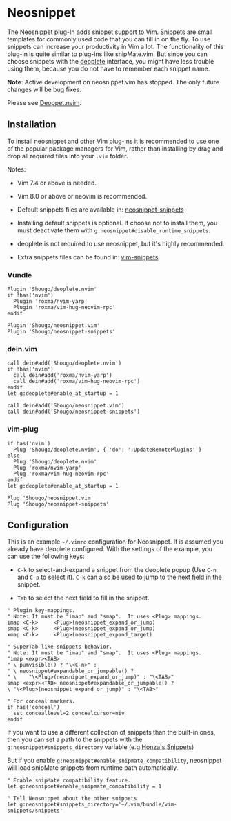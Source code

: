 Neosnippet
==========

The Neosnippet plug-In adds snippet support to Vim. Snippets are
small templates for commonly used code that you can fill in on the
fly. To use snippets can increase your productivity in Vim a lot.
The functionality of this plug-in is quite similar to plug-ins like
snipMate.vim. But since you can choose snippets with the
[deoplete](https://github.com/Shougo/deoplete.nvim) interface, you might have
less trouble using them, because you do not have to remember each snippet name.

**Note**: Active development on neosnippet.vim has stopped. The only future
changes will be bug fixes.

Please see [Deoppet.nvim](https://github.com/Shougo/deoppet.nvim).

Installation
------------

To install neosnippet and other Vim plug-ins it is recommended to use one of the
popular package managers for Vim, rather than installing by drag and drop all
required files into your `.vim` folder.

Notes:

* Vim 7.4 or above is needed.

* Vim 8.0 or above or neovim is recommended.

* Default snippets files are available in:
  [neosnippet-snippets](https://github.com/Shougo/neosnippet-snippets)

* Installing default snippets is optional. If choose not to install them,
  you must deactivate them with `g:neosnippet#disable_runtime_snippets`.

* deoplete is not required to use neosnippet, but it's highly recommended.

* Extra snippets files can be found in:
  [vim-snippets](https://github.com/honza/vim-snippets).

### Vundle

```vim
Plugin 'Shougo/deoplete.nvim'
if !has('nvim')
  Plugin 'roxma/nvim-yarp'
  Plugin 'roxma/vim-hug-neovim-rpc'
endif

Plugin 'Shougo/neosnippet.vim'
Plugin 'Shougo/neosnippet-snippets'
```

### dein.vim

```vim
call dein#add('Shougo/deoplete.nvim')
if !has('nvim')
  call dein#add('roxma/nvim-yarp')
  call dein#add('roxma/vim-hug-neovim-rpc')
endif
let g:deoplete#enable_at_startup = 1

call dein#add('Shougo/neosnippet.vim')
call dein#add('Shougo/neosnippet-snippets')
```

### vim-plug

```vim
if has('nvim')
  Plug 'Shougo/deoplete.nvim', { 'do': ':UpdateRemotePlugins' }
else
  Plug 'Shougo/deoplete.nvim'
  Plug 'roxma/nvim-yarp'
  Plug 'roxma/vim-hug-neovim-rpc'
endif
let g:deoplete#enable_at_startup = 1

Plug 'Shougo/neosnippet.vim'
Plug 'Shougo/neosnippet-snippets'
```

Configuration
-------------

This is an example `~/.vimrc` configuration for Neosnippet. It is assumed you
already have deoplete configured. With the settings of the example, you can use
the following keys:

* `C-k` to select-and-expand a snippet from the deoplete popup (Use `C-n`
  and `C-p` to select it). `C-k` can also be used to jump to the next field in
  the snippet.

* `Tab` to select the next field to fill in the snippet.

```vim
" Plugin key-mappings.
" Note: It must be "imap" and "smap".  It uses <Plug> mappings.
imap <C-k>     <Plug>(neosnippet_expand_or_jump)
smap <C-k>     <Plug>(neosnippet_expand_or_jump)
xmap <C-k>     <Plug>(neosnippet_expand_target)

" SuperTab like snippets behavior.
" Note: It must be "imap" and "smap".  It uses <Plug> mappings.
"imap <expr><TAB>
" \ pumvisible() ? "\<C-n>" :
" \ neosnippet#expandable_or_jumpable() ?
" \    "\<Plug>(neosnippet_expand_or_jump)" : "\<TAB>"
smap <expr><TAB> neosnippet#expandable_or_jumpable() ?
\ "\<Plug>(neosnippet_expand_or_jump)" : "\<TAB>"

" For conceal markers.
if has('conceal')
  set conceallevel=2 concealcursor=niv
endif
```

If you want to use a different collection of snippets than the
built-in ones, then you can set a path to the snippets with
the `g:neosnippet#snippets_directory` variable (e.g [Honza's
Snippets](https://github.com/honza/vim-snippets))

But if you enable `g:neosnippet#enable_snipmate_compatibility`, neosnippet will
load snipMate snippets from runtime path automatically.

```vim
" Enable snipMate compatibility feature.
let g:neosnippet#enable_snipmate_compatibility = 1

" Tell Neosnippet about the other snippets
let g:neosnippet#snippets_directory='~/.vim/bundle/vim-snippets/snippets'
```

